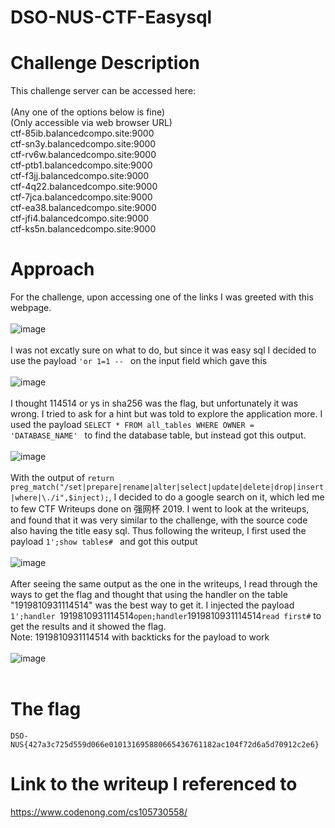 # DSO-NUS-CTF-Easysql
# Challenge Description
This challenge server can be accessed here:</br>
</br>
(Any one of the options below is fine)</br>
(Only accessible via web browser URL)</br>
ctf-85ib.balancedcompo.site:9000</br>
ctf-sn3y.balancedcompo.site:9000</br>
ctf-rv6w.balancedcompo.site:9000</br>
ctf-ptb1.balancedcompo.site:9000</br>
ctf-f3jj.balancedcompo.site:9000</br>
ctf-4q22.balancedcompo.site:9000</br>
ctf-7jca.balancedcompo.site:9000</br>
ctf-ea38.balancedcompo.site:9000</br>
ctf-jfi4.balancedcompo.site:9000</br>
ctf-ks5n.balancedcompo.site:9000</br>

# Approach
For the challenge, upon accessing one of the links I was greeted with this webpage.
</br>
</br>
![image](https://user-images.githubusercontent.com/65858555/109410002-2d989700-79d2-11eb-8503-d2d7d46c5926.png)
</br>
</br>
I was not excatly sure on what to do, but since it was easy sql I decided to use the payload `'or 1=1 -- ` on the input field which gave this
</br>
</br>
![image](https://user-images.githubusercontent.com/65858555/109409967-d85c8580-79d1-11eb-92db-b954e2ba7462.png)
</br>
</br>
I thought 114514 or ys in sha256 was the flag, but unfortunately it was wrong. I tried to ask for a hint but was told to explore the application more.
I used the payload `SELECT * FROM all_tables WHERE OWNER = 'DATABASE_NAME' `  to find the database table, but instead got this output.
</br>
</br>
![image](https://user-images.githubusercontent.com/65858555/109409975-ef9b7300-79d1-11eb-96fc-7e996ab8a45f.png)
</br>
</br>
With the output of `return preg_match("/set|prepare|rename|alter|select|update|delete|drop|insert|where|\./i",$inject);`, I decided to do a google search on it, which led me to few CTF Writeups done on 强网杯 2019.
I went to look at the writeups, and found that it was very similar to the challenge, with the source code also having the title easy sql.
Thus following the writeup, I first used the payload `1';show tables# ` and got this output
</br>
</br>
![image](https://user-images.githubusercontent.com/65858555/109409987-0a6de780-79d2-11eb-8a66-9e7c83de8231.png)
</br>
</br>
After seeing the same output as the one in the writeups, I read through the ways to get the flag and thought that using the handler on the table "1919810931114514" was the best way to get it. I injected the payload `1';handler `1919810931114514` open;handler `1919810931114514` read first# ` to get the results and it showed the flag.</br>
Note: 1919810931114514 with backticks for the payload to work
</br>
</br>
![image](https://user-images.githubusercontent.com/65858555/109410023-42752a80-79d2-11eb-8c7b-868a595a73c7.png)
</br>
</br>
# The flag
`DSO-NUS{427a3c725d559d066e010131695880665436761182ac104f72d6a5d70912c2e6}`
# Link to the writeup I referenced to
https://www.codenong.com/cs105730558/





